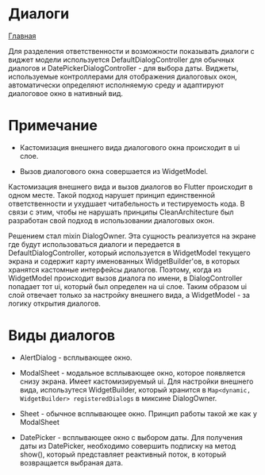 # Диалоги 

[Главная](../main.md)

Для разделения ответственности и возможности показывать диалоги с виджет модели используется DefaultDialogController для обычных диалогов и
DatePickerDialogController - для выбора даты. Виджеты, используемые контроллерами для отображения диалоговых окон,
автоматически определяют исполняемую среду и адаптируют диалоговое окно в нативный вид.

# Примечание

- Кастомизация внешнего вида диалогового окна происходит в ui слое.

- Вызов диалогового окна совершается из WidgetModel.

Кастомизация внешнего вида и вызов диалогов во Flutter происходит в одном месте. Такой подход
нарушет принцип единственной ответственности и ухудшает читабельность и тестируемость кода.
В связи с этим, чтобы не нарушать принципы CleanArchitecture был разработан свой подход в использовании диалоговых окон.

Решением стал mixin DialogOwner. Эта сущность реализуется на экране где будут использоваться диалоги и
передается в DefaultDialogController, который используется в WidgetModel текущего экрана и содержит карту именованных WidgetBuilder'ов,
в которых хранятся кастомные интерфейсы диалогов. Поэтому, когда из WidgetModel происходит вызов диалога по имени,
в DialogController попадает тот ui, который был определен на ui слое. Таким образом ui слой отвечает только за настройку внешнего вида,
а WidgetModel - за логику открытия диалогов.

# Виды диалогов

- AlertDialog - всплывающее окно. 

- ModalSheet - модальное всплывающее окно, которое появляется снизу экрана.
Имеет кастомизируемый ui. Для настройки внешнего вида, использутеся WidgetBuilder,
который хранится в ```Map<dynamic, WidgetBuilder> registeredDialogs``` в миксине DialogOwner.
    
- Sheet - обычное всплывающее окно. Принцип работы такой же как у ModalSheet

- DatePicker - всплывающее окно с выбором даты. Для получения даты из DatePicker, необходимо
совершить подписку на метод show(), который представляет реактивный поток, в который возвращается
выбраная дата.